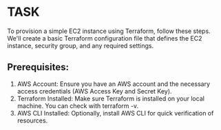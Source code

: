 # TASK

To provision a simple EC2 instance using Terraform, follow these steps. We'll create a basic Terraform configuration file that defines the EC2 instance, security group, and any required settings.

## Prerequisites:
1. AWS Account: Ensure you have an AWS account and the necessary access credentials (AWS Access Key and Secret Key).
2. Terraform Installed: Make sure Terraform is installed on your local machine. You can check with terraform -v.
3. AWS CLI Installed: Optionally, install AWS CLI for quick verification of resources.